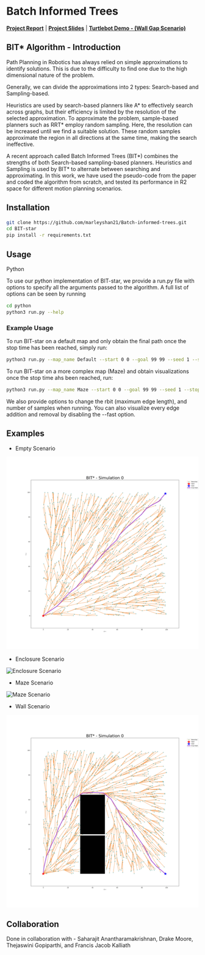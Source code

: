 # Batch Informed Trees

[**Project Report**](Batch_informed_trees.pdf) | [**Project Slides**](https://1drv.ms/p/s!AiYkRRrhfnuCkVzbbknyJE-WsNeL?e=4lao3E) | [**Turtlebot Demo - (Wall Gap Scenario)**](https://youtu.be/JurQ1YLwIVY)

## BIT* Algorithm - Introduction


 Path Planning in Robotics has always relied on simple approximations to identify solutions. This is due to the difficulty to find one due to the high dimensional nature of the problem. 
 
 Generally, we can divide the approximations into 2 types: 
 Search-based and Sampling-based. 
 
 Heuristics are used by search-based planners like A* to effectively search across graphs, but their efficiency is limited by the resolution of the selected approximation. To approximate the problem, sample-based planners such as RRT* employ random sampling. Here, the resolution can be increased until we find a suitable solution. These random samples approximate the region in all directions at the same time, making the search ineffective. 
 
 A recent approach called Batch Informed Trees (BIT*) combines the strengths of both Search-based sampling-based planners. Heuristics and Sampling is used by BIT* to alternate between searching and approximating. In this work, we have used the pseudo-code from the paper and coded the algorithm from scratch, and tested its performance in R2 space for different motion planning scenarios.

## Installation

```bash
git clone https://github.com/marleyshan21/Batch-informed-trees.git
cd BIT-star
pip install -r requirements.txt
```

## Usage

<!-- <details> -->
<summary> Python </summary>

To use our python implementation of BIT-star, we provide a run.py file with options to specify all the arguments passed to the algorithm. A full list of options can be seen by running 
```bash
cd python
python3 run.py --help
```

### Example Usage
To run BIT-star on a default map and only obtain the final path once the stop time has been reached, simply run:
```bash
python3 run.py --map_name Default --start 0 0 --goal 99 99 --seed 1 --stop_time 20
```

To run BIT-star on a more complex map (Maze) and obtain visualizations once the stop time ahs been reached, run:

```bash
python3 run.py --map_name Maze --start 0 0 --goal 99 99 --seed 1 --stop_time 60 --vis --fast
```

We also provide options to change the rbit (maximum edge length), and number of samples when running. You can also visualize every edge addition and removal by disabling the --fast option.
<!-- </details> -->



## Examples
- Empty Scenario
<img src="https://github.com/marleyshan21/Batch-informed-trees/blob/master/Output/default_gif.gif"  alt="Empty Scenario">

- Enclosure Scenario
<img src="https://github.com/marleyshan21/Batch-informed-trees/blob/master/Output/enc_gif.gif"  alt="Enclosure Scenario">

- Maze Scenario
<img src="https://github.com/marleyshan21/Batch-informed-trees/blob/master/Output/maze_gif.gif"  alt="Maze Scenario">

- Wall Scenario
<img src="https://github.com/marleyshan21/Batch-informed-trees/blob/master/Output/wall_gif.gif"  alt="Wall Scenario">


## Collaboration

Done in collaboration with - Saharajit Anantharamakrishnan, Drake Moore, Thejaswini Gopiparthi, and Francis Jacob Kalliath